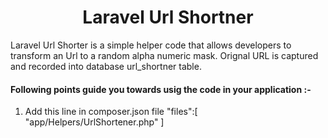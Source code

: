 <h1><center>Laravel Url Shortner</center></h1>
<p>
	Laravel Url Shorter is a simple helper code that allows developers to transform an Url to a random alpha numeric mask. Orignal URL is captured and recorded into database url_shortner table.
</p>
<p>
	<h4>Following points guide you towards usig the code in your application :-</h4>
	<ol>
		<li>Add this line in composer.json file 
			"files":[
            "app/Helpers/UrlShortener.php"
        ]</li>
	</ol>
</p>
